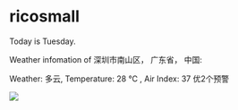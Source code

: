 # ricosmall

Today is Tuesday.

Weather infomation of 深圳市南山区， 广东省， 中国: 

Weather: 多云, Temperature: 28 ℃ , Air Index: 37 优2个预警

<img src="https://github-readme-stats.vercel.app/api?username=ricosmall&show_icons=true" />
